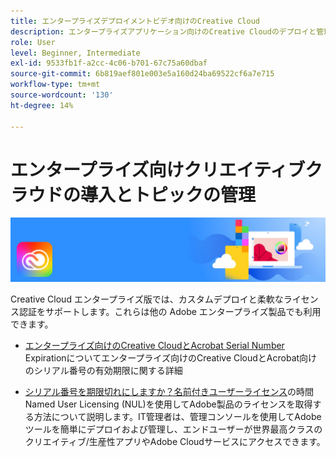 ```yaml
---
title: エンタープライズデプロイメントビデオ向けのCreative Cloud
description: エンタープライズアプリケーション向けのCreative Cloudのデプロイと管理の方法に関する最新情報を入手
role: User
level: Beginner, Intermediate
exl-id: 9533fb1f-a2cc-4c06-b701-67c75a60dbaf
source-git-commit: 6b819aef801e003e5a160d24ba69522cf6a7e715
workflow-type: tm+mt
source-wordcount: '130'
ht-degree: 14%

---
```


# エンタープライズ向けクリエイティブクラウドの導入とトピックの管理

![クリエイティブクラウドのヒーローイメージ](../assets/CCEbanner.png)

Creative Cloud エンタープライズ版では、カスタムデプロイと柔軟なライセンス認証をサポートします。これらは他の Adobe エンタープライズ製品でも利用できます。

* [エンタープライズ向けのCreative CloudとAcrobat Serial Number ](cceserial.md)
Expirationについてエンタープライズ向けのCreative CloudとAcrobat向けのシリアル番号の有効期限に関する詳細

* [シリアル番号を期限切れにしますか？名前付きユーザーライセンス](nameduserlicensing.md)の時間
Named User Licensing (NUL)を使用してAdobe製品のライセンスを取得する方法について説明します。IT管理者は、管理コンソールを使用してAdobeツールを簡単にデプロイおよび管理し、エンドユーザーが世界最高クラスのクリエイティブ/生産性アプリやAdobe Cloudサービスにアクセスできます。
